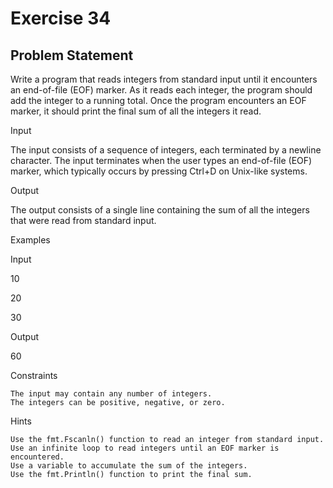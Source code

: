 # Exercise 34

## Problem Statement

Write a program that reads integers from standard input until it encounters an end-of-file (EOF) marker. As it reads each integer, the program should add the integer to a running total. Once the program encounters an EOF marker, it should print the final sum of all the integers it read.

Input

The input consists of a sequence of integers, each terminated by a newline character. The input terminates when the user types an end-of-file (EOF) marker, which typically occurs by pressing Ctrl+D on Unix-like systems.

Output

The output consists of a single line containing the sum of all the integers that were read from standard input.

Examples

Input

10

20

30

Output

60

Constraints

    The input may contain any number of integers.
    The integers can be positive, negative, or zero.

Hints

    Use the fmt.Fscanln() function to read an integer from standard input.
    Use an infinite loop to read integers until an EOF marker is encountered.
    Use a variable to accumulate the sum of the integers.
    Use the fmt.Println() function to print the final sum.